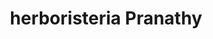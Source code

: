 ---
title: "herboristeria Pranathy"
url: /santa-eulalia-del-rio/herboristeria-pranathy/
shop: herbolario
---